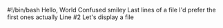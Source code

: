 #!/bin/bash
Hello, World
Confused smiley
Last lines of a file
I'd prefer the first ones actually
Line #2
Let's display a file
